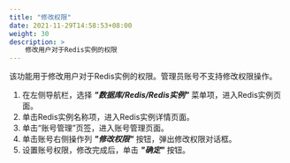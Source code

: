 ```yaml
---
title: "修改权限"
date: 2021-11-29T14:58:53+08:00
weight: 30
description: >
    修改用户对于Redis实例的权限
---
```



该功能用于修改用户对于Redis实例的权限。管理员账号不支持修改权限操作。

1. 在左侧导航栏，选择 **_"数据库/Redis/Redis实例"_** 菜单项，进入Redis实例页面。
2. 单击Redis实例名称项，进入Redis实例详情页面。
2. 单击“账号管理”页签，进入账号管理页面。
3. 单击账号右侧操作列 **_"修改权限"_** 按钮，弹出修改权限对话框。
4. 设置账号权限，修改完成后，单击 **_"确定"_** 按钮。